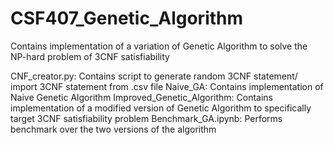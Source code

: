 # CSF407_Genetic_Algorithm
Contains implementation of a variation of Genetic Algorithm to solve the NP-hard problem of 3CNF satisfiability 

CNF_creator.py: Contains script to generate random 3CNF statement/ import 3CNF statement from .csv file
Naive_GA: Contains implementation of Naive Genetic Algorithm
Improved_Genetic_Algorithm: Contains implementation of a modified version of Genetic Algorithm to specifically target 3CNF satisfiability problem
Benchmark_GA.ipynb: Performs benchmark over the two versions of the algorithm

